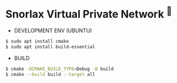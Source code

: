 Snorlax Virtual Private Network <sup>🌵</sup>
=============================================



- DEVELOPMENT ENV (UBUNTU)

```sh
$ sudo apt install cmake
$ sudo apt install build-essential
```
- BUILD

```sh
$ cmake -DCMAKE_BUILD_TYPE=Debug -B build
$ cmake --build build --target all
```

